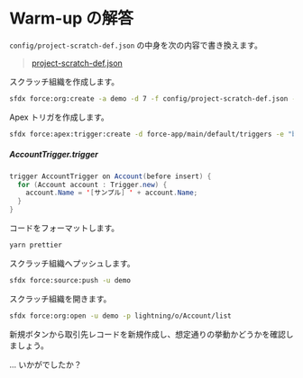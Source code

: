 # Warm-up の解答

`config/project-scratch-def.json` の中身を次の内容で書き換えます。

> [project-scratch-def.json](https://github.com/takahitomiyamoto/flexible-apex-trigger/blob/master/config/project-scratch-def.json)

スクラッチ組織を作成します。

```sh
sfdx force:org:create -a demo -d 7 -f config/project-scratch-def.json -s -t scratch -v DevHub
```

Apex トリガを作成します。

```sh
sfdx force:apex:trigger:create -d force-app/main/default/triggers -e "before insert" -n AccountTrigger -s Account -t ApexTrigger
```

##### AccountTrigger.trigger

```java
trigger AccountTrigger on Account(before insert) {
  for (Account account : Trigger.new) {
    account.Name = '[サンプル] ' + account.Name;
  }
}
```

コードをフォーマットします。

```sh
yarn prettier
```

スクラッチ組織へプッシュします。

```sh
sfdx force:source:push -u demo
```

スクラッチ組織を開きます。

```sh
sfdx force:org:open -u demo -p lightning/o/Account/list
```

新規ボタンから取引先レコードを新規作成し、想定通りの挙動かどうかを確認しましょう。

... いかがでしたか？
